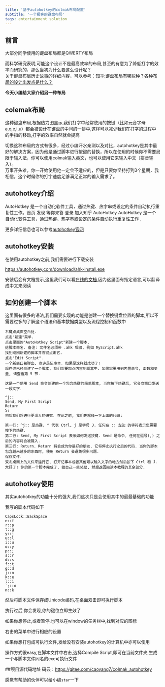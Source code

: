 ```yaml
---
title: '基于autohotkey的colmak布局配置'
subtitle: '一个极客的键盘布局'
tags: entertainment solution
---
```



## 前言
大部分同学使用的键盘布局都是QWERTY布局

而科学研究表明,可能这个设计不是最高效率的布局,甚至的有意为了降低打字的效率而研究的，那么当初为什么要这么设计呢？  
关于键盘布局历史故事的详细内容，可以参考：[知乎:键盘布局有哪些种？各种布局的设计出发点是什么？](https://www.zhihu.com/question/20121876/answer/129017959)


**今天小编给大家介绍另一种布局**

## colemak布局

这种键盘布局,根据热力图显示,我们打字中经常使用的按键（比如元音字母a,o,e,i,u）都会被设计在键盘的中间的一排中,这样可以减少我们在打字的过程中的手指的移动,打字的效率自然就会提高

切换这种布局的方式有很多，经过小编汗水亲测以及对比，autohotkey是其中最好的解决方案，因为他是通过脚本进行按键的替换，所以在使用的时候你不需要局限于输入法，你可以使用colmak输入英文，也可以使用它来输入中文（拼音输入）。  
万事开头难，你一开始使用他一定会不适应的，但是只要你坚持打到3个星期，我相信，这个时候你的打字速度足够满足正常的输入需求了。
## autohotkey介绍

AutoHotkey 是一个自动化软件工具，通过热键、热字串或设定的条件自动执行重复性工作。首页 发现 等你来答 登录 加入知乎 AutoHotkey AutoHotkey 是一个自动化软件工具，通过热键、热字串或设定的条件自动执行重复性工作 .

更多详细信息也可以参考[autohotkey官网](https://www.autohotkey.com/)

## autohotkey安装
在使用autohotkey之前,我们需要进行下载安装

https://autohotkey.com/download/ahk-install.exe

安装后会有文档提示,这里我们可以看[在线的文档](https://wyagd001.github.io/zh-cn/docs/Tutorial.htm#s11),因为这里面有指定语言,可以翻译成中文来阅读

## 如何创建一个脚本
这里面有很多的语法,我们需要实现的功能是创建一个替换键盘位置的脚本,所以不需要过多的了解这个语法和基本数据类型以及流程控制和函数中

```
右键点桌面空白处.
点击"新建"菜单.
点击里面的"AutoHotkey Script"新建一个脚本.
给脚本命名. 备注: 文件名必须带 .ahk 后缀, 例如 MyScript.ahk
找到刚刚新建的脚本并右键点击它.
点击"Edit Script".
一个新窗口被弹出, 也许是记事本. 如果是这样就成功了!
现在你已经创建了一个脚本, 我们需要加点内容到脚本中. 如果需要用到内置命令, 函数和变量, 请查看第 5 节.

这是一个使用 Send 命令创建的一个包含热键的简单脚本, 当你按下热键后, 它会向窗口发送一段文字.

^j::
Send, My First Script
Return
S↓
稍后我们将进行更深入的研究. 在此之前, 我们先解释一下上面的代码:

第一行: ^j:: 是热键. ^ 代表 Ctrl, j 是字母 J. 任何在 :: 左边 的字符表示您需要按下的热键.
第二行: Send, My First Script 表示如何发送按键. Send 是命令, 任何在逗号(,) 之后的内容将会被键入.
第三行: Return. Return 将会成为你最好的朋友. 它将停止执行之后的代码. 当你的脚本包含越来越多的东西时, 使用 Return 会避免很多问题.
保存文件.
双击桌面上的文件来运行它, 打开记事本或者其他可以输入文字的地方然后按下 Ctrl 和 J.
太好了! 你的第一个脚本完成了. 给自己一些奖励, 然后返回阅读本教程的其余部分.
```

## autohotkey使用
其实autohotkey的功能十分的强大,我们这次只是会使用其中的最最基础的功能

我写的脚本代码如下
```
CapsLock::BackSpace
e::f
r::p
t::g
y::j
u::l
i::u
o::y
p::;
s::r
d::s
f::t
g::d
j::n
k::e
l::i
`;::o
n::k
```

然后将脚本文件保存成Unicode编码,在桌面双击即可执行脚本

执行过后,你会发现,你的键位立即生效了

如果你想停止,或者暂停,也可以在window的任务栏中,找到对应的图标

右击的菜单中进行相应的设置

如果你想打包成可执行文件,发给没有安装autohotkey的计算机中亦可以使用

操作方式很easy,在脚本文件中右击,选择Compile Script,即可在当前文件夹,生成一个与脚本文件同名的exe可执行文件

##项目源代码地址
码云：https://gitee.com/caoyang7/colmak_autohotkey

感觉有帮助的伙伴可以给小编`star`一下



